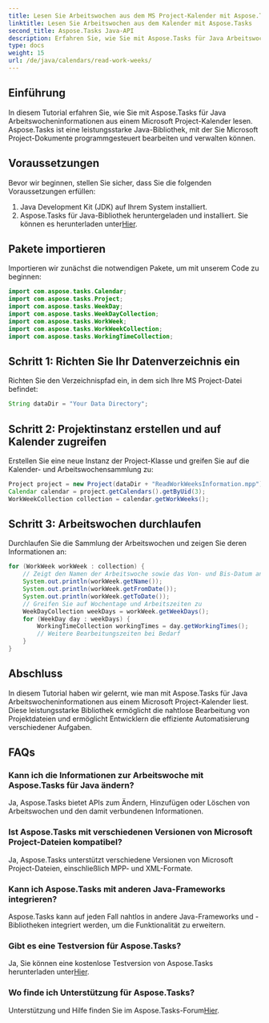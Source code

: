 ```yaml
---
title: Lesen Sie Arbeitswochen aus dem MS Project-Kalender mit Aspose.Tasks
linktitle: Lesen Sie Arbeitswochen aus dem Kalender mit Aspose.Tasks
second_title: Aspose.Tasks Java-API
description: Erfahren Sie, wie Sie mit Aspose.Tasks für Java Arbeitswochen aus dem MS Project-Kalender lesen. Erhalten Sie Schritt-für-Schritt-Anleitungen in diesem umfassenden Tutorial.
type: docs
weight: 15
url: /de/java/calendars/read-work-weeks/
---
```

## Einführung
In diesem Tutorial erfahren Sie, wie Sie mit Aspose.Tasks für Java Arbeitswocheninformationen aus einem Microsoft Project-Kalender lesen. Aspose.Tasks ist eine leistungsstarke Java-Bibliothek, mit der Sie Microsoft Project-Dokumente programmgesteuert bearbeiten und verwalten können.
## Voraussetzungen
Bevor wir beginnen, stellen Sie sicher, dass Sie die folgenden Voraussetzungen erfüllen:
1. Java Development Kit (JDK) auf Ihrem System installiert.
2.  Aspose.Tasks für Java-Bibliothek heruntergeladen und installiert. Sie können es herunterladen unter[Hier](https://releases.aspose.com/tasks/java/).
## Pakete importieren
Importieren wir zunächst die notwendigen Pakete, um mit unserem Code zu beginnen:
```java
import com.aspose.tasks.Calendar;
import com.aspose.tasks.Project;
import com.aspose.tasks.WeekDay;
import com.aspose.tasks.WeekDayCollection;
import com.aspose.tasks.WorkWeek;
import com.aspose.tasks.WorkWeekCollection;
import com.aspose.tasks.WorkingTimeCollection;
```
## Schritt 1: Richten Sie Ihr Datenverzeichnis ein
Richten Sie den Verzeichnispfad ein, in dem sich Ihre MS Project-Datei befindet:
```java
String dataDir = "Your Data Directory";
```
## Schritt 2: Projektinstanz erstellen und auf Kalender zugreifen
Erstellen Sie eine neue Instanz der Project-Klasse und greifen Sie auf die Kalender- und Arbeitswochensammlung zu:
```java
Project project = new Project(dataDir + "ReadWorkWeeksInformation.mpp");
Calendar calendar = project.getCalendars().getByUid(3);
WorkWeekCollection collection = calendar.getWorkWeeks();
```
## Schritt 3: Arbeitswochen durchlaufen
Durchlaufen Sie die Sammlung der Arbeitswochen und zeigen Sie deren Informationen an:
```java
for (WorkWeek workWeek : collection) {
    // Zeigt den Namen der Arbeitswoche sowie das Von- und Bis-Datum an
    System.out.println(workWeek.getName());
    System.out.println(workWeek.getFromDate());
    System.out.println(workWeek.getToDate());
    // Greifen Sie auf Wochentage und Arbeitszeiten zu
    WeekDayCollection weekDays = workWeek.getWeekDays();
    for (WeekDay day : weekDays) {
        WorkingTimeCollection workingTimes = day.getWorkingTimes();
        // Weitere Bearbeitungszeiten bei Bedarf
    }
}
```
## Abschluss
In diesem Tutorial haben wir gelernt, wie man mit Aspose.Tasks für Java Arbeitswocheninformationen aus einem Microsoft Project-Kalender liest. Diese leistungsstarke Bibliothek ermöglicht die nahtlose Bearbeitung von Projektdateien und ermöglicht Entwicklern die effiziente Automatisierung verschiedener Aufgaben.
## FAQs
### Kann ich die Informationen zur Arbeitswoche mit Aspose.Tasks für Java ändern?
Ja, Aspose.Tasks bietet APIs zum Ändern, Hinzufügen oder Löschen von Arbeitswochen und den damit verbundenen Informationen.
### Ist Aspose.Tasks mit verschiedenen Versionen von Microsoft Project-Dateien kompatibel?
Ja, Aspose.Tasks unterstützt verschiedene Versionen von Microsoft Project-Dateien, einschließlich MPP- und XML-Formate.
### Kann ich Aspose.Tasks mit anderen Java-Frameworks integrieren?
Aspose.Tasks kann auf jeden Fall nahtlos in andere Java-Frameworks und -Bibliotheken integriert werden, um die Funktionalität zu erweitern.
### Gibt es eine Testversion für Aspose.Tasks?
 Ja, Sie können eine kostenlose Testversion von Aspose.Tasks herunterladen unter[Hier](https://releases.aspose.com/).
### Wo finde ich Unterstützung für Aspose.Tasks?
Unterstützung und Hilfe finden Sie im Aspose.Tasks-Forum[Hier](https://forum.aspose.com/c/tasks/15).